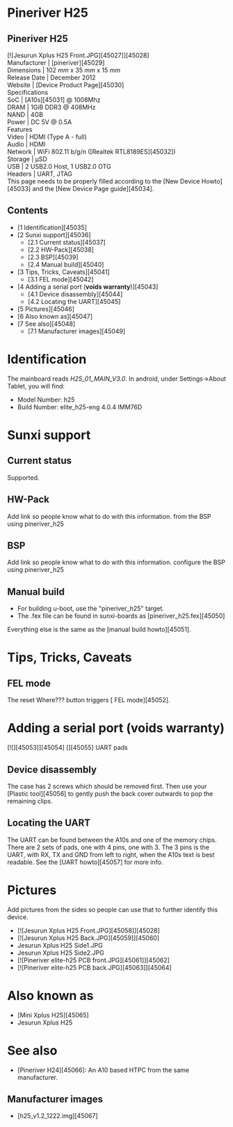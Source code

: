 # Pineriver H25
Pineriver H25  
---  
[![Jesurun Xplus H25 Front.JPG][45027]][45028]  
Manufacturer |  [pineriver][45029]  
Dimensions |  102 _mm_ x 35 _mm_ x 15 _mm_  
Release Date |  December 2012   
Website |  [Device Product Page][45030]  
Specifications   
SoC |  [A10s][45031] @ 1008Mhz   
DRAM |  1GiB DDR3 @ 408MHz   
NAND |  4GB   
Power |  DC 5V @ 0.5A   
Features   
Video |  HDMI (Type A - full)   
Audio |  HDMI   
Network |  WiFi 802.11 b/g/n ([Realtek RTL8189ES][45032])   
Storage |  µSD   
USB |  2 USB2.0 Host, 1 USB2.0 OTG   
Headers |  UART, JTAG   
This page needs to be properly filled according to the [New Device Howto][45033] and the [New Device Page guide][45034].
## Contents
  * [1 Identification][45035]
  * [2 Sunxi support][45036]
    * [2.1 Current status][45037]
    * [2.2 HW-Pack][45038]
    * [2.3 BSP][45039]
    * [2.4 Manual build][45040]
  * [3 Tips, Tricks, Caveats][45041]
    * [3.1 FEL mode][45042]
  * [4 Adding a serial port (**voids warranty**)][45043]
    * [4.1 Device disassembly][45044]
    * [4.2 Locating the UART][45045]
  * [5 Pictures][45046]
  * [6 Also known as][45047]
  * [7 See also][45048]
    * [7.1 Manufacturer images][45049]

# Identification
The mainboard reads _H25_01_MAIN_V3.0_. 
In android, under Settings->About Tablet, you will find: 
  * Model Number: h25
  * Build Number: elite_h25-eng 4.0.4 IMM76D

# Sunxi support
## Current status
Supported. 
## HW-Pack
Add link so people know what to do with this information. from the BSP using pineriver_h25 
## BSP
Add link so people know what to do with this information. configure the BSP using pineriver_h25 
## Manual build
  * For building u-boot, use the "pineriver_h25" target.
  * The .fex file can be found in sunxi-boards as [pineriver_h25.fex][45050]

Everything else is the same as the [manual build howto][45051]. 
# Tips, Tricks, Caveats
## FEL mode
The reset Where??? button triggers [ FEL mode][45052]. 
# Adding a serial port (**voids warranty**)
[![][45053]][45054]
[][45055]
UART pads
## Device disassembly
The case has 2 screws which should be removed first. Then use your [Plastic tool][45056] to gently push the back cover outwards to pop the remaining clips. 
## Locating the UART
The UART can be found between the A10s and one of the memory chips. There are 2 sets of pads, one with 4 pins, one with 3. The 3 pins is the UART, with RX, TX and GND from left to right, when the A10s text is best readable. See the [UART howto][45057] for more info. 
# Pictures
Add pictures from the sides so people can use that to further identify this device.
  * [![Jesurun Xplus H25 Front.JPG][45058]][45028]
  * [![Jesurun Xplus H25 Back.JPG][45059]][45060]
  * Jesurun Xplus H25 Side1.JPG
  * Jesurun Xplus H25 Side2.JPG
  * [![Pineriver elite-h25 PCB front.JPG][45061]][45062]
  * [![Pineriver elite-h25 PCB back.JPG][45063]][45064]

# Also known as
  * [Mini Xplus H25][45065]
  * Jesurun Xplus H25

# See also
  * [Pineriver H24][45066]: An A10 based HTPC from the same manufacturer.

## Manufacturer images
  * [h25_v1.2_1222.img][45067]
